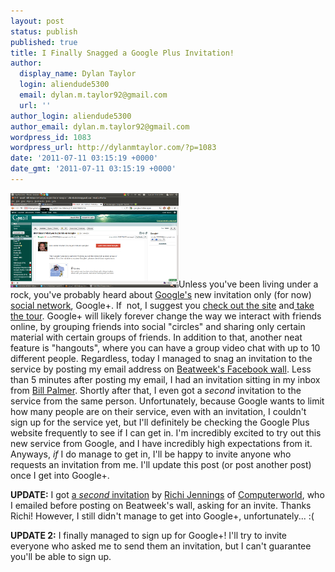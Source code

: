 ```yaml
---
layout: post
status: publish
published: true
title: I Finally Snagged a Google Plus Invitation!
author:
  display_name: Dylan Taylor
  login: aliendude5300
  email: dylan.m.taylor92@gmail.com
  url: ''
author_login: aliendude5300
author_email: dylan.m.taylor92@gmail.com
wordpress_id: 1083
wordpress_url: http://dylanmtaylor.com/?p=1083
date: '2011-07-11 03:15:19 +0000'
date_gmt: '2011-07-11 03:15:19 +0000'
---
```

<p><a href="/images/blog/2011/07/Screenshot-25.png"><img class="alignleft size-full wp-image-1080" title="Google Plus Invitation Screenshot" src="/images/blog/2011/07/Screenshot-25.png" alt="" width="269" height="151" /></a>Unless you've been living under a rock, you've probably heard about <a class="zem_slink" title="Google" href="http://google.com" rel="homepage">Google's</a> new invitation only (for now) <a class="zem_slink" title="Social network" href="http://en.wikipedia.org/wiki/Social_network" rel="wikipedia">social network</a>, Google+. If  not, I suggest you <a href="https://plus.google.com/">check out the site</a> and<a href="http://www.google.com/intl/en/+/demo/"> take the tour</a>. Google+ will likely forever change the way we interact with friends online, by grouping friends into social "circles" and sharing only certain material with certain groups of friends. In addition to that, another neat feature is "hangouts", where you can have a group video chat with up to 10 different people. Regardless, today I managed to snag an invitation to the service by posting my email address on <a href="http://www.facebook.com/beatweek">Beatweek's Facebook wall</a>. Less than 5 minutes after posting my email, I had an invitation sitting in my inbox from <a href="https://plus.google.com/u/0/113305033825535522724/posts">Bill Palmer</a>. Shortly after that, I even got a <em>second</em> invitation to the service from the same person. Unfortunately, because Google wants to limit how many people are on their service, even with an invitation, I couldn't sign up for the service yet, but I'll definitely be checking the Google Plus website frequently to see if I can get in. I'm incredibly excited to try out this new service from Google, and I have incredibly high expectations from it. Anyways, <em>if</em> I do manage to get in, I'll be happy to invite anyone who requests an invitation from me. I'll update this post (or post another post) once I get into Google+.</p>
<p><strong>UPDATE:</strong> I got <a href="/images/blog/2011/07/Screenshot-76.png">a <em>second</em> invitation</a> by <a href="https://plus.google.com/u/0/117220625678034723010/posts">Richi Jennings</a> of <a href="http://blogs.computerworld.com/18590/get_a_google_invite_here_join_plus_project_circle?ue">Computerworld</a>, who I emailed before posting on Beatweek's wall, asking for an invite. Thanks Richi! However, I still didn't manage to get into Google+, unfortunately... :(</p>
<p><strong>UPDATE 2:</strong> I finally managed to sign up for Google+! I'll try to invite everyone who asked me to send them an invitation, but I can't guarantee you'll be able to sign up.</p>
<div class="zemanta-pixie" style="margin-top: 10px; height: 15px;"><img class="zemanta-pixie-img" style="float: right;" src="http://img.zemanta.com/pixy.gif?x-id=bd424e1e-159b-4957-bb9a-22f521076a44" alt="" /></div>
